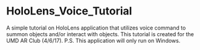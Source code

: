 # HoloLens_Voice_Tutorial
A simple tutorial on HoloLens application that utilizes voice command to summon objects and/or interact with objects. This tutorial is created for the UMD AR Club (4/6/17).
P.S. This application will only run on Windows.
